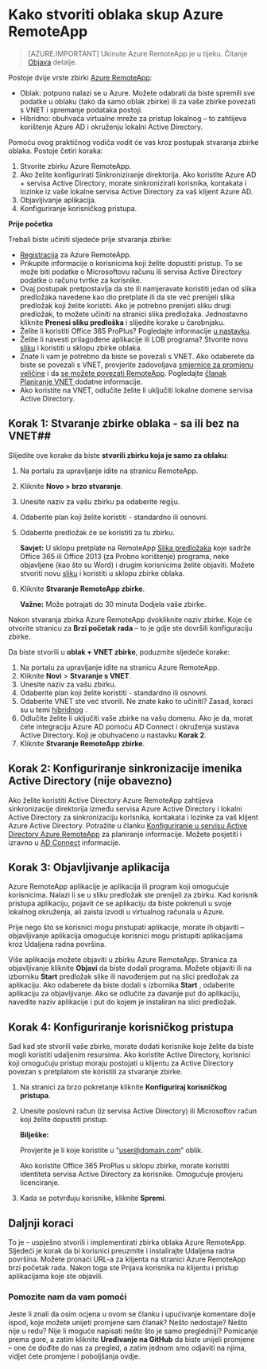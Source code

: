 <properties 
    pageTitle="Kako stvoriti oblaka skup Azure RemoteApp | Microsoft Azure" 
    description="Saznajte kako stvoriti implementacije Azure RemoteApp sprema podatke u oblaku Azure." 
    services="remoteapp" 
    documentationCenter="" 
    authors="lizap" 
    manager="mbaldwin" 
    editor=""/>

<tags 
    ms.service="remoteapp" 
    ms.workload="compute" 
    ms.tgt_pltfrm="na" 
    ms.devlang="na" 
    ms.topic="article" 
    ms.date="08/15/2016" 
    ms.author="elizapo"/>

# <a name="how-to-create-a-cloud-collection-of-azure-remoteapp"></a>Kako stvoriti oblaka skup Azure RemoteApp

> [AZURE.IMPORTANT]
> Ukinute Azure RemoteApp je u tijeku. Čitanje [Objava](https://go.microsoft.com/fwlink/?linkid=821148) detalje.

Postoje dvije vrste zbirki [Azure RemoteApp](remoteapp-collections.md): 

- Oblak: potpuno nalazi se u Azure. Možete odabrati da biste spremili sve podatke u oblaku (tako da samo oblak zbirke) ili za vaše zbirke povezati s VNET i spremanje podataka postoji.   
- Hibridno: obuhvaća virtualne mreže za pristup lokalnog – to zahtijeva korištenje Azure AD i okruženju lokalni Active Directory.

Pomoću ovog praktičnog vodiča vodit će vas kroz postupak stvaranja zbirke oblaka. Postoje četiri koraka: 

1.  Stvorite zbirku Azure RemoteApp.
2.  Ako želite konfigurirati Sinkroniziranje direktorija. Ako koristite Azure AD + servisa Active Directory, morate sinkronizirati korisnika, kontakata i lozinke iz vaše lokalne servisa Active Directory za vaš klijent Azure AD.
5.  Objavljivanje aplikacija.
6.  Konfiguriranje korisničkog pristupa.


**Prije početka**

Trebali biste učiniti sljedeće prije stvaranja zbirke:

- [Registracija](https://azure.microsoft.com/services/remoteapp/) za Azure RemoteApp. 
- Prikupite informacije o korisnicima koji želite dopustiti pristup. To se može biti podatke o Microsoftovu računu ili servisa Active Directory podatke o računu tvrtke za korisnike.
- Ovaj postupak pretpostavlja da ste ili namjeravate koristiti jedan od slika predložaka navedene kao dio pretplate ili da ste već prenijeli slika predložak koji želite koristiti. Ako je potrebno prenijeti sliku drugi predložak, to možete učiniti na stranici slika predložaka. Jednostavno kliknite **Prenesi sliku predloška** i slijedite korake u čarobnjaku. 
- Želite li koristiti Office 365 ProPlus? Pogledajte informacije [u nastavku](remoteapp-officesubscription.md).
- Želite li navesti prilagođene aplikacije ili LOB programa? Stvorite novu [sliku](remoteapp-imageoptions.md) i koristiti u sklopu zbirke oblaka.
- Znate li vam je potrebno da biste se povezali s VNET. Ako odaberete da biste se povezali s VNET, provjerite zadovoljava [smjernice za promjenu veličine](remoteapp-vnetsizing.md) i da [se možete povezati RemoteApp](remoteapp-vnet.md). Pogledajte [članak Planiranje VNET ](remoteapp-planvnet.md)dodatne informacije.
- Ako koristite na VNET, odlučite želite li uključiti lokalne domene servisa Active Directory.

## <a name="step-1-create-a-cloud-collection---with-or-without-a-vnet"></a>Korak 1: Stvaranje zbirke oblaka - sa ili bez na VNET##


Slijedite ove korake da biste **stvorili zbirku koja je samo za oblaku**:

1. Na portalu za upravljanje idite na stranicu RemoteApp.
2. Kliknite **Novo > brzo stvaranje**.
3. Unesite naziv za vašu zbirku pa odaberite regiju.
4. Odaberite plan koji želite koristiti - standardno ili osnovni.
5. Odaberite predložak će se koristiti za tu zbirku. 

    **Savjet:** U sklopu pretplate na RemoteApp [Slika predložaka](remoteapp-images.md) koje sadrže Office 365 ili Office 2013 (za Probno korištenje) programa, neke objavljene (kao što su Word) i drugim korisnicima želite objaviti. Možete stvoriti novu [sliku](remoteapp-imageoptions.md) i koristiti u sklopu zbirke oblaka.


1. Kliknite **Stvaranje RemoteApp zbirke**.
    
    **Važne:** Može potrajati do 30 minuta Dodjela vaše zbirke.

Nakon stvaranja zbirka Azure RemoteApp dvokliknite naziv zbirke. Koje će otvorite stranicu za **Brzi početak rada** – to je gdje ste dovršili konfiguraciju zbirke.

Da biste stvorili u **oblak + VNET zbirke**, poduzmite sljedeće korake:

1. Na portalu za upravljanje idite na stranicu Azure RemoteApp.
2. Kliknite **Novi** > **Stvaranje s VNET**.
3. Unesite naziv za vašu zbirku.
4. Odaberite plan koji želite koristiti - standardno ili osnovni.
5. Odaberite VNET ste već stvorili. Ne znate kako to učiniti? Zasad, koraci su u temi [hibridnog](remoteapp-create-hybrid-deployment.md) .
6. Odlučite želite li uključiti vaše zbirke na vašu domenu. Ako je da, morat ćete integraciju Azure AD pomoću AD Connect i okruženja sustava Active Directory. Koji je obuhvaćeno u nastavku **Korak 2**.
6. Kliknite **Stvaranje RemoteApp zbirke**.


## <a name="step-2-configure-active-directory-directory-synchronization-optional"></a>Korak 2: Konfiguriranje sinkronizacije imenika Active Directory (nije obavezno) ##

Ako želite koristiti Active Directory Azure RemoteApp zahtijeva sinkronizacije direktorija između servisa Azure Active Directory i lokalni Active Directory za sinkronizaciju korisnika, kontakata i lozinke za vaš klijent Azure Active Directory. Potražite u članku [Konfiguriranje u servisu Active Directory Azure RemoteApp](remoteapp-ad.md) za planiranje informacije. Možete posjetiti i izravno u [AD Connect](https://blogs.technet.microsoft.com/enterprisemobility/2014/08/04/connecting-ad-and-azure-ad-only-4-clicks-with-azure-ad-connect/) informacije.

## <a name="step-3-publish-apps"></a>Korak 3: Objavljivanje aplikacija ##

Azure RemoteApp aplikacije je aplikacija ili program koji omogućuje korisnicima. Nalazi li se u sliku predložak ste prenijeli za zbirku. Kad korisnik pristupa aplikaciju, pojavit će se aplikaciju da biste pokrenuli u svoje lokalnog okruženja, ali zaista izvodi u virtualnog računala u Azure. 

Prije nego što se korisnici mogu pristupati aplikacije, morate ih objaviti – objavljivanje aplikacija omogućuje korisnici mogu pristupiti aplikacijama kroz Udaljena radna površina.
 
Više aplikacija možete objaviti u zbirku Azure RemoteApp. Stranica za objavljivanje kliknite **Objavi** da biste dodali programa. Možete objaviti ili na izborniku **Start** predložak slike ili navođenjem put na slici predložak za aplikaciju. Ako odaberete da biste dodali s izbornika **Start** , odaberite aplikaciju za objavljivanje. Ako se odlučite za davanje put do aplikaciju, navedite naziv aplikacije i put do kojem je instaliran na slici predložak.

## <a name="step-4-configure-user-access"></a>Korak 4: Konfiguriranje korisničkog pristupa ##

Sad kad ste stvorili vaše zbirke, morate dodati korisnike koje želite da biste mogli koristiti udaljenim resursima. Ako koristite Active Directory, korisnici koji omogućuju pristup moraju postojati u klijentu za Active Directory povezan s pretplatom ste koristili za stvaranje zbirke.

1.  Na stranici za brzo pokretanje kliknite **Konfiguriraj korisničkog pristupa**. 
2.  Unesite poslovni račun (iz servisa Active Directory) ili Microsoftov račun koji želite dopustiti pristup.

    **Bilješke:** 

    Provjerite je li koje koristite u “user@domain.com” oblik.

    Ako koristite Office 365 ProPlus u sklopu zbirke, morate koristiti identiteta servisa Active Directory za korisnike. Omogućuje provjeru licenciranje. 

3.  Kada se potvrđuju korisnike, kliknite **Spremi**.


## <a name="next-steps"></a>Daljnji koraci ##

To je – uspješno stvorili i implementirati zbirka oblaka Azure RemoteApp. Sljedeći je korak da bi korisnici preuzmite i instalirajte Udaljena radna površina. Možete pronaći URL-a za klijenta na stranici Azure RemoteApp brzi početak rada. Nakon toga ste Prijava korisnika na klijentu i pristup aplikacijama koje ste objavili.

### <a name="help-us-help-you"></a>Pomozite nam da vam pomoći 
Jeste li znali da osim ocjena u ovom se članku i upućivanje komentare dolje ispod, koje možete unijeti promjene sam članak? Nešto nedostaje? Nešto nije u redu? Nije li moguće napisati nešto što je samo pregledniji? Pomicanje prema gore, a zatim kliknite **Uređivanje na GitHub** da biste unijeli promjene – one će dođite do nas za pregled, a zatim jednom smo odjaviti na njima, vidjet ćete promjene i poboljšanja ovdje.